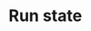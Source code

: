 ﻿<meta name="wikd:title" content="Run state">
<meta name="wikd:name" content="pipelines-run-state">
<meta name="wikd:order" content="5">
<meta name="wikd:icon" content="fas fa-plug">

# Run state